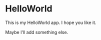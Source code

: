 HelloWorld
==========

This is my HelloWorld app.  I hope you like it.

Maybe I'll add something else.

